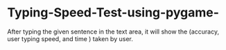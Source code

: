 # Typing-Speed-Test-using-pygame-
After typing the given sentence in the text area, it will show the (accuracy, user typing speed, and time ) taken by user.

